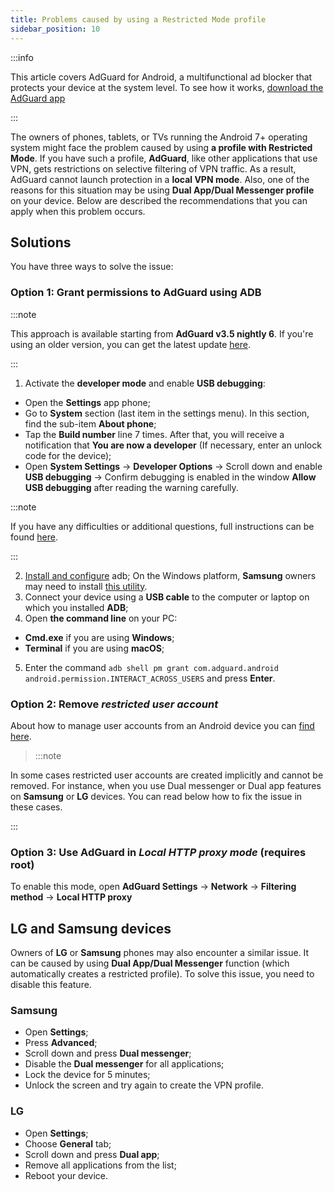 ```yaml
---
title: Problems caused by using a Restricted Mode profile
sidebar_position: 10
---
```


:::info

This article covers AdGuard for Android, a multifunctional ad blocker that protects your device at the system level. To see how it works, [download the AdGuard app](https://adguard.com/download.html?auto=true)

:::

The owners of phones, tablets, or TVs running the Android 7+ operating system might face the problem caused by using **a profile with Restricted Mode**. If you have such a profile, **AdGuard**, like other applications that use VPN, gets restrictions on selective filtering of VPN traffic. As a result, AdGuard cannot launch protection in a **local VPN mode**. Also, one of the reasons for this situation may be using **Dual App/Dual Messenger profile** on your device. Below are described the recommendations that you can apply when this problem occurs.

## Solutions

You have three ways to solve the issue:

### Option 1: Grant permissions to AdGuard using ADB

:::note

This approach is available starting from **AdGuard v3.5 nightly 6**. If you're using an older version, you can get the latest update [here](https://adguard.com/adguard-android/overview.html).

:::

1. Activate the **developer mode** and enable **USB debugging**:
- Open the **Settings** app phone;
- Go to **System** section (last item in the settings menu). In this section, find the sub-item **About phone**;
- Tap the **Build number** line 7 times. After that, you will receive a notification that **You are now a developer** (If necessary, enter an unlock code for the device);
- Open **System Settings** → **Developer Options** → Scroll down and enable **USB debugging** → Confirm debugging is enabled in the window **Allow USB debugging** after reading the warning carefully.

:::note

If you have any difficulties or additional questions, full instructions can be found [here](https://developer.android.com/studio/debug/dev-options).

:::

2. [Install and configure](https://www.xda-developers.com/install-adb-windows-macos-linux/) adb; On the Windows platform, **Samsung** owners may need to install [this utility](https://developer.samsung.com/mobile/android-usb-driver.html).
3. Connect your device using a **USB cable** to the computer or laptop on which you installed **ADB**;
4. Open **the command line** on your PC:
- **Cmd.exe** if you are using **Windows**;
- **Terminal** if you are using **macOS**;
5. Enter the command `adb shell pm grant com.adguard.android android.permission.INTERACT_ACROSS_USERS` and press **Enter**.

### Option 2: Remove *restricted user account*

About how to manage user accounts from an Android device you can [find here](https://support.google.com/a/answer/6223444?hl=en).
> :::note

In some cases restricted user accounts are created implicitly and cannot be removed. For instance, when you use Dual messenger or Dual app features on **Samsung** or **LG** devices. You can read below how to fix the issue in these cases.

:::

### Option 3: Use AdGuard in *Local HTTP proxy mode* (requires root)

To enable this mode, open **AdGuard Settings** → **Network** → **Filtering method** → **Local HTTP proxy**

## LG and Samsung devices

Owners of **LG** or **Samsung** phones may also encounter a similar issue. It can be caused by using **Dual App/Dual Messenger** function (which automatically creates a restricted profile). To solve this issue, you need to disable this feature.

### Samsung

- Open **Settings**;
- Press **Advanced**;
- Scroll down and press **Dual messenger**;
- Disable the **Dual messenger** for all applications;
- Lock the device for 5 minutes;
- Unlock the screen and try again to create the VPN profile.

### LG

- Open **Settings**;
- Choose **General** tab;
- Scroll down and press **Dual app**;
- Remove all applications from the list;
- Reboot your device.
